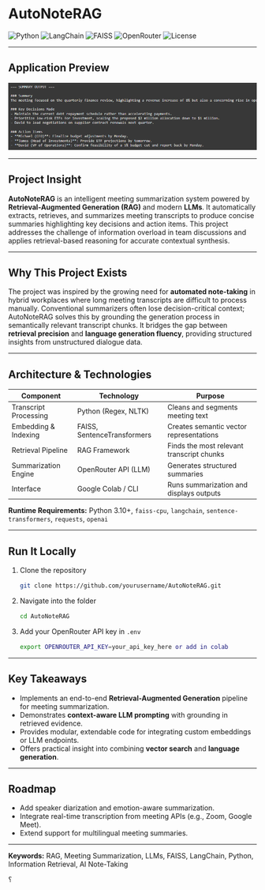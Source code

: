 
# AutoNoteRAG

![Python](https://img.shields.io/badge/Python-3.10%2B-blue?style=for-the-badge\&logo=python)
![LangChain](https://img.shields.io/badge/LangChain-Framework-orange?style=for-the-badge\&logo=chainlink)
![FAISS](https://img.shields.io/badge/FAISS-Vector%20Search-green?style=for-the-badge\&logo=meta)
![OpenRouter](https://img.shields.io/badge/OpenRouter-LLM%20API-lightgrey?style=for-the-badge\&logo=openai)
![License](https://img.shields.io/badge/License-MIT-black?style=for-the-badge)

---

## Application Preview

<img alt="AutoNoteRAG - AI-powered meeting summarizer demo" src="demo_meeting_summary.png"></img>

---

## Project Insight

**AutoNoteRAG** is an intelligent meeting summarization system powered by **Retrieval-Augmented Generation (RAG)** and modern **LLMs**.
It automatically extracts, retrieves, and summarizes meeting transcripts to produce concise summaries highlighting key decisions and action items.
This project addresses the challenge of information overload in team discussions and applies retrieval-based reasoning for accurate contextual synthesis.

---

## Why This Project Exists

The project was inspired by the growing need for **automated note-taking** in hybrid workplaces where long meeting transcripts are difficult to process manually.
Conventional summarizers often lose decision-critical context; AutoNoteRAG solves this by grounding the generation process in semantically relevant transcript chunks.
It bridges the gap between **retrieval precision** and **language generation fluency**, providing structured insights from unstructured dialogue data.

---

## Architecture & Technologies

| Component             | Technology                  | Purpose                                   |
| --------------------- | --------------------------- | ----------------------------------------- |
| Transcript Processing | Python (Regex, NLTK)        | Cleans and segments meeting text          |
| Embedding & Indexing  | FAISS, SentenceTransformers | Creates semantic vector representations   |
| Retrieval Pipeline    | RAG Framework               | Finds the most relevant transcript chunks |
| Summarization Engine  | OpenRouter API (LLM)        | Generates structured summaries            |
| Interface             | Google Colab / CLI          | Runs summarization and displays outputs   |

**Runtime Requirements:** Python 3.10+, `faiss-cpu`, `langchain`, `sentence-transformers`, `requests`, `openai`

---

## Run It Locally

1. Clone the repository

   ```bash
   git clone https://github.com/yourusername/AutoNoteRAG.git
   ```
2. Navigate into the folder

   ```bash
   cd AutoNoteRAG
   ```
4. Add your OpenRouter API key in `.env`

   ```bash
   export OPENROUTER_API_KEY=your_api_key_here or add in colab
   ```
---

## Key Takeaways

* Implements an end-to-end **Retrieval-Augmented Generation** pipeline for meeting summarization.
* Demonstrates **context-aware LLM prompting** with grounding in retrieved evidence.
* Provides modular, extendable code for integrating custom embeddings or LLM endpoints.
* Offers practical insight into combining **vector search** and **language generation**.

---

## Roadmap

* Add speaker diarization and emotion-aware summarization.
* Integrate real-time transcription from meeting APIs (e.g., Zoom, Google Meet).
* Extend support for multilingual meeting summaries.

---

**Keywords:** RAG, Meeting Summarization, LLMs, FAISS, LangChain, Python, Information Retrieval, AI Note-Taking

؟
